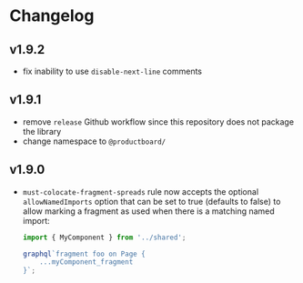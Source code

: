 # Changelog

## v1.9.2

- fix inability to use `disable-next-line` comments

## v1.9.1

- remove `release` Github workflow since this repository does not package the library
- change namespace to `@productboard/`

## v1.9.0

- `must-colocate-fragment-spreads` rule now accepts the optional `allowNamedImports` option that can be set to true (defaults to false) to allow marking a fragment as used when there is a matching named import:

    ```js
    import { MyComponent } from '../shared';

    graphql`fragment foo on Page {
        ...myComponent_fragment
    }`;
    ```

